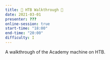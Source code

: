 ```yaml
---
title: 🚶 HTB Walkthrough 🚶
date: 2021-03-01
presenter: ???
online-session: true
start-time: "18:00"
end-time: "20:00"
difficulty: I
---
```


A walkthrough of the Academy machine on HTB.